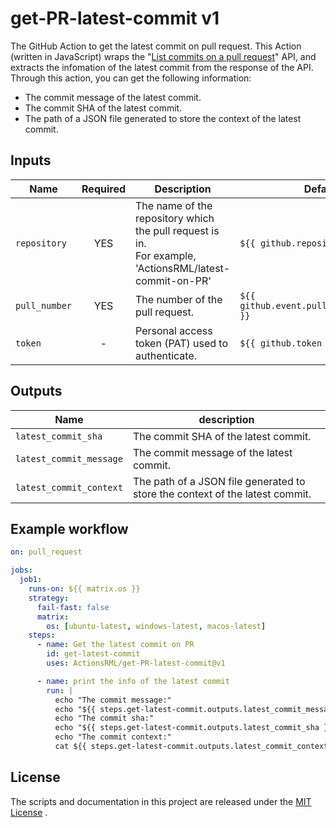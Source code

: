 # get-PR-latest-commit v1
The GitHub Action to get the latest commit on pull request. This Action (written in JavaScript) wraps the "[List commits on a pull request](https://docs.github.com/en/rest/reference/pulls#list-commits-on-a-pull-request)" API, and extracts the infomation of the latest commit from the response of the API.<BR/>
Through this action, you can get the following information:
* The commit message of the latest commit.
* The commit SHA of the latest commit.
* The path of a JSON file generated to store the context of the latest commit.

## Inputs
|Name         |Required |Description                                                                                                 |Default                                  |
|-------------|:-------:|------------------------------------------------------------------------------------------------------------|-----------------------------------------|
|`repository` |YES      |The name of the repository which the pull request is in. <BR/>For example, 'ActionsRML/latest-commit-on-PR' |`${{ github.repository }}`               |
|`pull_number`|YES      |The number of the pull request.                                                                             |`${{ github.event.pull_request.number }}`|
|`token`      |-        |Personal access token (PAT) used to authenticate.                                                           |`${{ github.token }}`                    |

## Outputs
|Name                  |description                                                                   |
|----------------------|------------------------------------------------------------------------------|
|`latest_commit_sha`     |The commit SHA of the latest commit.                                          |
|`latest_commit_message` |The commit message of the latest commit.                                      |
|`latest_commit_context` |The path of a JSON file generated to store the context of the latest commit.  |

## Example workflow
```yaml
on: pull_request

jobs:
  job1:
    runs-on: ${{ matrix.os }}
    strategy:
      fail-fast: false
      matrix:
        os: [ubuntu-latest, windows-latest, macos-latest]
    steps:      
      - name: Get the latest commit on PR
        id: get-latest-commit
        uses: ActionsRML/get-PR-latest-commit@v1

      - name: print the info of the latest commit
        run: |
          echo "The commit message:"
          echo "${{ steps.get-latest-commit.outputs.latest_commit_message }}"
          echo "The commit sha:"
          echo "${{ steps.get-latest-commit.outputs.latest_commit_sha }}"
          echo "The commit context:"
          cat ${{ steps.get-latest-commit.outputs.latest_commit_context }}
```

## License
The scripts and documentation in this project are released under the [MIT License](https://github.com/ActionsRML/get-PR-latest-commit/blob/master/LICENSE) .
